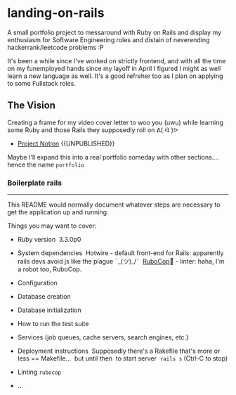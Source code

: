 # landing-on-rails
A small portfolio project to messaround with Ruby on Rails and display my enthusiasm for Software Engineering roles and distain of neverending hackerrank/leetcode problems :P

It's been a while since I've worked on strictly frontend, and with all the time on my funemployed hands since my layoff in April I figured I might as well learn a new language as well. It's a good refreher too as I plan on applying to some Fullstack roles. 

## The Vision
Creating a frame for my video cover letter to woo you (uwu) 
while learning some Ruby and those Rails they supposedly roll on ᕕ( ᐛ )ᕗ

- [Project Notion](https://www.notion.so/anime-garbage/Project-Down-the-Barrel-6e750f09f58e49eea8ef8770e47cf3c5?pvs=4) {{UNPUBLISHED}}

Maybe I'll expand this into a real portfolio someday with other sections.... hence the name `portfolio`


### Boilerplate rails
---
This README would normally document whatever steps are necessary to get the
application up and running.

Things you may want to cover:

* Ruby version
&nbsp;3.3.0p0

* System dependencies
&nbsp;Hotwire - default front-end for Rails: apparently rails devs avoid js like the plague ¯\_(ツ)_/¯
&nbsp;[RuboCop](https://github.com/rubocop/rubocop)🤖 - linter: haha, I'm a robot too, RuboCop. 

* Configuration

* Database creation

* Database initialization

* How to run the test suite

* Services (job queues, cache servers, search engines, etc.)

* Deployment instructions
&nbsp;Supposedly there's a Rakefile that's more or less == Makefile...
&nbsp;but until then
&nbsp;to start server
&nbsp;`rails s` 
(Ctrl-C to stop)

* Linting
`rubocop`

* ...
